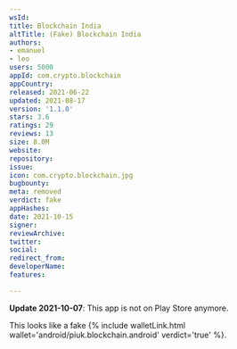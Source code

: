 ```yaml
---
wsId: 
title: Blockchain India
altTitle: (Fake) Blockchain India
authors:
- emanuel
- leo
users: 5000
appId: com.crypto.blockchain
appCountry: 
released: 2021-06-22
updated: 2021-08-17
version: '1.1.0'
stars: 3.6
ratings: 29
reviews: 13
size: 8.0M
website: 
repository: 
issue: 
icon: com.crypto.blockchain.jpg
bugbounty: 
meta: removed
verdict: fake
appHashes: 
date: 2021-10-15
signer: 
reviewArchive: 
twitter: 
social: 
redirect_from: 
developerName: 
features: 

---
```


**Update 2021-10-07**: This app is not on Play Store anymore.

This looks like a fake {% include walletLink.html wallet='android/piuk.blockchain.android' verdict='true' %}.